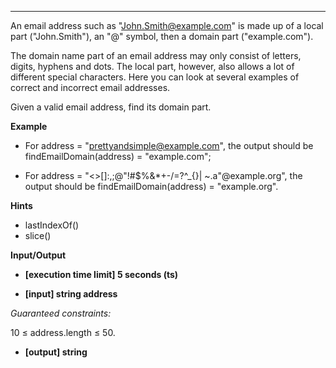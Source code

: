 ---

An email address such as "John.Smith@example.com" is made up of a local part ("John.Smith"), an "@" symbol, then a domain part ("example.com").

The domain name part of an email address may only consist of letters, digits, hyphens and dots. The local part, however, also allows a lot of different special characters. Here you can look at several examples of correct and incorrect email addresses.

Given a valid email address, find its domain part.

**Example**

- For address = "prettyandsimple@example.com", the output should be
  findEmailDomain(address) = "example.com";

- For address = "<>[]:,;@\"!#\$%&\*+-/=?^\_{}| ~.a\"@example.org", the output should be
  findEmailDomain(address) = "example.org".

**Hints**

- lastIndexOf()
- slice()

**Input/Output**

- **[execution time limit] 5 seconds (ts)**

- **[input] string address**

_Guaranteed constraints:_

10 ≤ address.length ≤ 50.

- **[output] string**
